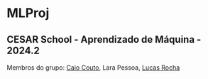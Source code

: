 # MLProj

## CESAR School - Aprendizado de Máquina - 2024.2

Membros do grupo: [Caio Couto](https://github.com/CaioCBCouto), Lara Pessoa, [Lucas Rocha](https://github.com/LucasdfRocha)
